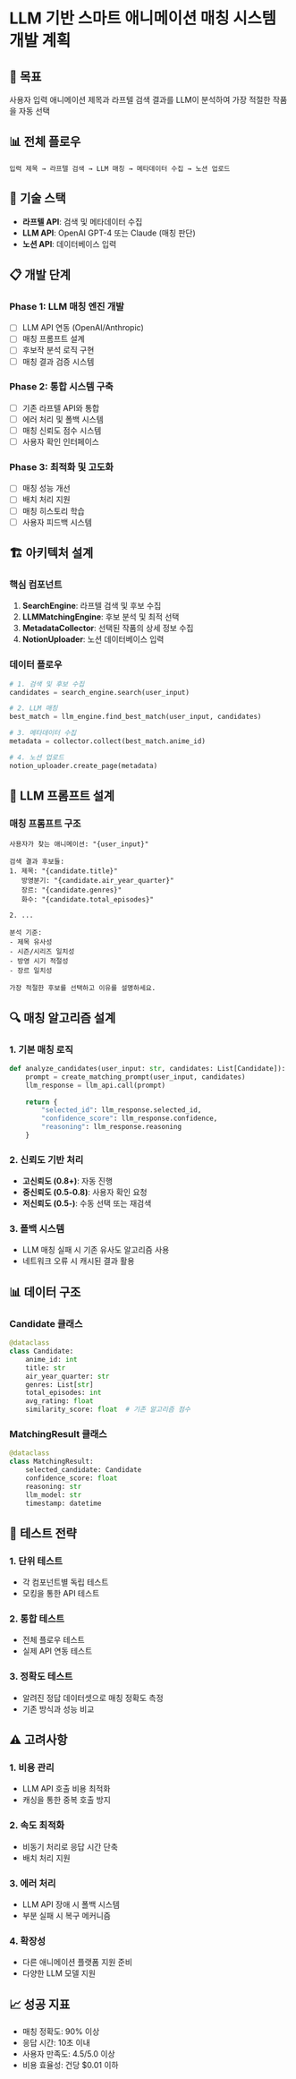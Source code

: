 # LLM 기반 스마트 애니메이션 매칭 시스템 개발 계획

## 🎯 목표
사용자 입력 애니메이션 제목과 라프텔 검색 결과를 LLM이 분석하여 가장 적절한 작품을 자동 선택

## 📊 전체 플로우
```
입력 제목 → 라프텔 검색 → LLM 매칭 → 메타데이터 수집 → 노션 업로드
```

## 🔧 기술 스택
- **라프텔 API**: 검색 및 메타데이터 수집
- **LLM API**: OpenAI GPT-4 또는 Claude (매칭 판단)
- **노션 API**: 데이터베이스 입력

## 📋 개발 단계

### Phase 1: LLM 매칭 엔진 개발
- [ ] LLM API 연동 (OpenAI/Anthropic)
- [ ] 매칭 프롬프트 설계
- [ ] 후보작 분석 로직 구현
- [ ] 매칭 결과 검증 시스템

### Phase 2: 통합 시스템 구축
- [ ] 기존 라프텔 API와 통합
- [ ] 에러 처리 및 폴백 시스템
- [ ] 매칭 신뢰도 점수 시스템
- [ ] 사용자 확인 인터페이스

### Phase 3: 최적화 및 고도화
- [ ] 매칭 성능 개선
- [ ] 배치 처리 지원
- [ ] 매칭 히스토리 학습
- [ ] 사용자 피드백 시스템

## 🏗️ 아키텍처 설계

### 핵심 컴포넌트
1. **SearchEngine**: 라프텔 검색 및 후보 수집
2. **LLMMatchingEngine**: 후보 분석 및 최적 선택
3. **MetadataCollector**: 선택된 작품의 상세 정보 수집
4. **NotionUploader**: 노션 데이터베이스 입력

### 데이터 플로우
```python
# 1. 검색 및 후보 수집
candidates = search_engine.search(user_input)

# 2. LLM 매칭
best_match = llm_engine.find_best_match(user_input, candidates)

# 3. 메타데이터 수집
metadata = collector.collect(best_match.anime_id)

# 4. 노션 업로드
notion_uploader.create_page(metadata)
```

## 🎨 LLM 프롬프트 설계

### 매칭 프롬프트 구조
```
사용자가 찾는 애니메이션: "{user_input}"

검색 결과 후보들:
1. 제목: "{candidate.title}"
   방영분기: "{candidate.air_year_quarter}"
   장르: "{candidate.genres}"
   화수: "{candidate.total_episodes}"
   
2. ...

분석 기준:
- 제목 유사성
- 시즌/시리즈 일치성
- 방영 시기 적절성
- 장르 일치성

가장 적절한 후보를 선택하고 이유를 설명하세요.
```

## 🔍 매칭 알고리즘 설계

### 1. 기본 매칭 로직
```python
def analyze_candidates(user_input: str, candidates: List[Candidate]):
    prompt = create_matching_prompt(user_input, candidates)
    llm_response = llm_api.call(prompt)
    
    return {
        "selected_id": llm_response.selected_id,
        "confidence_score": llm_response.confidence,
        "reasoning": llm_response.reasoning
    }
```

### 2. 신뢰도 기반 처리
- **고신뢰도 (0.8+)**: 자동 진행
- **중신뢰도 (0.5-0.8)**: 사용자 확인 요청
- **저신뢰도 (0.5-)**: 수동 선택 또는 재검색

### 3. 폴백 시스템
- LLM 매칭 실패 시 기존 유사도 알고리즘 사용
- 네트워크 오류 시 캐시된 결과 활용

## 📊 데이터 구조

### Candidate 클래스
```python
@dataclass
class Candidate:
    anime_id: int
    title: str
    air_year_quarter: str
    genres: List[str]
    total_episodes: int
    avg_rating: float
    similarity_score: float  # 기존 알고리즘 점수
```

### MatchingResult 클래스
```python
@dataclass
class MatchingResult:
    selected_candidate: Candidate
    confidence_score: float
    reasoning: str
    llm_model: str
    timestamp: datetime
```

## 🧪 테스트 전략

### 1. 단위 테스트
- 각 컴포넌트별 독립 테스트
- 모킹을 통한 API 테스트

### 2. 통합 테스트
- 전체 플로우 테스트
- 실제 API 연동 테스트

### 3. 정확도 테스트
- 알려진 정답 데이터셋으로 매칭 정확도 측정
- 기존 방식과 성능 비교

## ⚠️ 고려사항

### 1. 비용 관리
- LLM API 호출 비용 최적화
- 캐싱을 통한 중복 호출 방지

### 2. 속도 최적화
- 비동기 처리로 응답 시간 단축
- 배치 처리 지원

### 3. 에러 처리
- LLM API 장애 시 폴백 시스템
- 부분 실패 시 복구 메커니즘

### 4. 확장성
- 다른 애니메이션 플랫폼 지원 준비
- 다양한 LLM 모델 지원

## 📈 성공 지표
- 매칭 정확도: 90% 이상
- 응답 시간: 10초 이내
- 사용자 만족도: 4.5/5.0 이상
- 비용 효율성: 건당 $0.01 이하
